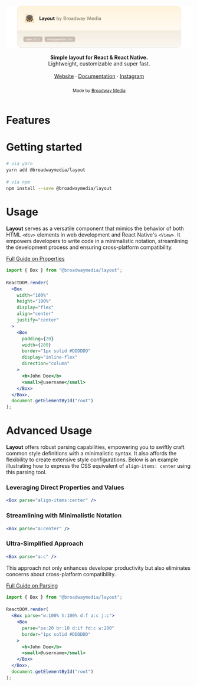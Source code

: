<a href="https://github.com/bwymedia/layout"><img alt="layout" src="https://raw.githubusercontent.com/bwymedia/layout/master/docs/assets/header.svg"/></a>
<br />

<div align="center"><strong>Simple layout for React & React Native.</strong></div>
<div align="center">Lightweight, customizable and super fast.</div>
<br />
<div align="center">
<a href="https://broadwaymedia.com/">Website</a>
<span> · </span>
<a href="https://github.com/bwymedia/layout">Documentation</a>
<span> · </span>
<a href="https://www.instagram.com/broadwaymedia/">Instagram</a>
</div>
<br />
<div align="center">
  <sub>Made by <a href="https://broadwaymedia.com/">Broadway Media</a>‍</sub>
</div>
<br />

# Features

# Getting started

```bash
# via yarn
yarn add @broadwaymedia/layout

# via npm
npm install --save @broadwaymedia/layout
```

# Usage

**Layout** serves as a versatile component that mimics the behavior of both HTML `<div>` elements in web development and React Native's `<View>`. It empowers developers to write code in a minimalistic notation, streamlining the development process and ensuring cross-platform compatibility.

<a href="https://raw.githubusercontent.com/bwymedia/layout/master/docs/properties.md">Full Guide on Properties</a>

```jsx
import { Box } from "@broadwaymedia/layout";

ReactDOM.render(
  <Box
    width="100%"
    height="100%"
    display="flex"
    align="center"
    justify="center"
  >
    <Box
      padding={20}
      width={200}
      border="1px solid #DDDDDD"
      display="inline-flex"
      direction="column"
    >
      <b>John Doe</b>
      <small>@username</small>
    </Box>
  </Box>,
  document.getElementById("root")
);
```

# Advanced Usage

**Layout** offers robust parsing capabilities, empowering you to swiftly craft common style definitions with a minimalistic syntax. It also affords the flexibility to create extensive style configurations. Below is an example illustrating how to express the CSS equivalent of `align-items: center` using this parsing tool.

### Leveraging Direct Properties and Values
```jsx
<Box parse="align-items:center" />
```

### Streamlining with Minimalistic Notation
```jsx
<Box parse="a:center" />
```

### Ultra-Simplified Approach
```jsx
<Box parse="a:c" />
```

This approach not only enhances developer productivity but also eliminates concerns about cross-platform compatibility.

<a href="https://raw.githubusercontent.com/bwymedia/layout/master/docs/parsing.md">Full Guide on Parsing</a>

```jsx
import { Box } from "@broadwaymedia/layout";

ReactDOM.render(
  <Box parse="w:100% h:100% d:f a:c j:c">
    <Box
      parse="pa:20 br:10 d:if fd:c w:200"
      border="1px solid #DDDDDD"
    >
      <b>John Doe</b>
      <small>@username</small>
    </Box>
  </Box>,
  document.getElementById("root")
);
```